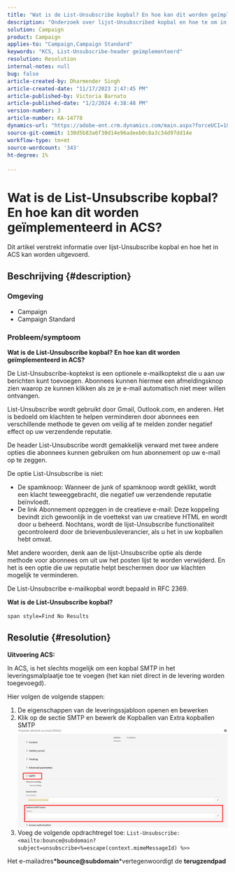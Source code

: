 ```yaml
---
title: "Wat is de List-Unsubscribe kopbal? En hoe kan dit worden geïmplementeerd in ACS?"
description: "Onderzoek over lijst-Unsubscribed kopbal en hoe te om in ACS uit te voeren."
solution: Campaign
product: Campaign
applies-to: "Campaign,Campaign Standard"
keywords: "KCS, List-Unsubscribe-header geïmplementeerd"
resolution: Resolution
internal-notes: null
bug: false
article-created-by: Dharmender Singh
article-created-date: "11/17/2023 2:47:45 PM"
article-published-by: Victoria Barnato
article-published-date: "1/2/2024 4:38:48 PM"
version-number: 3
article-number: KA-14778
dynamics-url: "https://adobe-ent.crm.dynamics.com/main.aspx?forceUCI=1&pagetype=entityrecord&etn=knowledgearticle&id=4c986043-5885-ee11-8179-6045bd006239"
source-git-commit: 130d5b83a6f30d14e96adeeb0c8a3c34d97dd14e
workflow-type: tm+mt
source-wordcount: '343'
ht-degree: 1%

---
```


# Wat is de List-Unsubscribe kopbal? En hoe kan dit worden geïmplementeerd in ACS?


Dit artikel verstrekt informatie over lijst-Unsubscribe kopbal en hoe het in ACS kan worden uitgevoerd.

## Beschrijving {#description}


### <b>Omgeving</b>

- Campaign
- Campaign Standard


### <b>Probleem/symptoom</b>

<b>Wat is de List-Unsubscribe kopbal? En hoe kan dit worden geïmplementeerd in ACS?</b>

De List-Unsubscribe-koptekst is een optionele e-mailkoptekst die u aan uw berichten kunt toevoegen. Abonnees kunnen hiermee een afmeldingsknop zien waarop ze kunnen klikken als ze je e-mail automatisch niet meer willen ontvangen.

List-Unsubscribe wordt gebruikt door Gmail, Outlook.com, en anderen. Het is bedoeld om klachten te helpen verminderen door abonnees een verschillende methode te geven om veilig af te melden zonder negatief effect op uw verzendende reputatie.

De header List-Unsubscribe wordt gemakkelijk verward met twee andere opties die abonnees kunnen gebruiken om hun abonnement op uw e-mail op te zeggen.

De optie List-Unsubscribe is niet:

- De spamknoop: Wanneer de junk of spamknoop wordt geklikt, wordt een klacht teweeggebracht, die negatief uw verzendende reputatie beïnvloedt.
- De link Abonnement opzeggen in de creatieve e-mail: Deze koppeling bevindt zich gewoonlijk in de voettekst van uw creatieve HTML en wordt door u beheerd. Nochtans, wordt de lijst-Unsubscribe functionaliteit gecontroleerd door de brievenbusleverancier, als u het in uw kopballen hebt omvat.


Met andere woorden, denk aan de lijst-Unsubscribe optie als derde methode voor abonnees om uit uw het posten lijst te worden verwijderd. En het is een optie die uw reputatie helpt beschermen door uw klachten mogelijk te verminderen.

De List-Unsubscribe e-mailkopbal wordt bepaald in RFC 2369.

<b>Wat is de List-Unsubscribe kopbal? </b>

`span style=Find No Results`


## Resolutie {#resolution}


<b>Uitvoering ACS:</b>

In ACS, is het slechts mogelijk om een kopbal SMTP in het leveringsmalplaatje toe te voegen (het kan niet direct in de levering worden toegevoegd).

Hier volgen de volgende stappen:

1. De eigenschappen van de leveringssjabloon openen en bewerken
2. Klik op de sectie SMTP en bewerk de Kopballen van Extra kopballen SMTP     ![](assets/52de6f31-8da9-ee11-be37-6045bd006793.png)
3. Voeg de volgende opdrachtregel toe:    `List-Unsubscribe: <mailto:bounce@subdomain?subject=unsubscribe<%=escape(context.mimeMessageId) %>>`


Het e-mailadres<b>*bounce@subdomain</b>*vertegenwoordigt de <b>terugzendpad</b>
